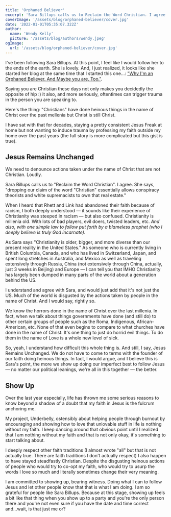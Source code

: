 ```yaml
---
title: 'Orphaned Believer'
excerpt: 'Sara Billups calls us to Reclaim the Word Christian. I agree.' 
coverImage: '/assets/blog/orphaned-believer/cover.jpg'
date: '2022-01-01T05:35:07.322Z'
author:
  name: 'Wendy Kelly'
  picture: '/assets/blog/authors/wendy.jpeg'
ogImage:
  url: '/assets/blog/orphaned-believer/cover.jpg'
---
```


I've been following Sara Billups. At this point, I feel like I would follow her to the ends of the earth. She is lovely. And, I just realized, it looks like she started her blog at the same time that I started this one...: ["Why I'm an Orphaned Believer. And Maybe you are, Too."](https://www.sarabillups.com/journal/define-orphaned-believers).

Saying you are Christian these days not only makes you decidedly the opposite of hip :) it also, and more seriously, oftentimes can trigger trauma in the person you are speaking to. 

Here's the thing: "Christians" have done heinous things in the name of Christ over the past mellenia but Christ is still Christ.

I have sat with that for decades, staying a pretty consistent Jesus Freak at home but not wanting to induce trauma by professing my faith outside my home over the past years (the full story is more complicated but this gist is true).

## Jesus Remains Unchanged

We need to denounce actions taken under the name of Christ that are not Christian. Loudly.

Sara Billups calls us to "Reclaim the Word Christian". I agree. She says, "dropping our claim of the word "Christian" essentially allows conspiracy theorists and white supremacists to own that real estate."

When I heard that Rhett and Link had abandoned their faith because of racism, I both deeply understood — it sounds like their experience of Christianity was steeped in racism — but also confused. Christianity is millenia old. With lots of bad players, evil doers, twisted leaders, etc. *And also, with one simple law to follow put forth by a blameless prophet (who I deeply believe is truly God incarnate).*

As Sara says "Christianity is older, bigger, and more diverse than our present reality in the United States." As someone who is currently living in British Columbia, Canada, and who has lived in Switzerland, Japan, and spent long stretches in Australia, and Mexico as well as traveling extensively through Russia, China (not extensively through China, actually, just 3 weeks in Beijing) and Europe — I can tell you that IMHO Christianity has largely been dumped in many parts of the world about a generation behind the US.

I understand and agree with Sara, and would just add that it's not just the US. Much of the world is disgusted by the actions taken by people in the name of Christ. And I would say, rightly so.

We know the horrors done in the name of Christ over the last millenia. In fact, when we talk about things governments have done (and still do) to other certain groups of people such as the Roma, Indigenous, African-American, etc. None of that even begins to compare to what churches have done in the name of Christ. It's one thing to just do horrid evil things. To do them in the name of Love is a whole new level of sick.

So, yeah, I understand how difficult this whole thing is. And still, I say, Jesus Remains Unchanged. We do not have to come to terms with the founder of our faith doing heinous things. In fact, I would argue, and I believe this is Sara's point, the more we show up doing our imperfect best to follow Jesus — no matter our political leanings, we're all in this together — the better.

## Show Up

Over the last year especially, life has thrown me some serious reasons to know beyond a shadow of a doubt that my faith in Jesus is the fulcrum anchoring me.

My project, Underbelly, ostensibly about helping people through burnout by encouraging and showing how to love that unlovable stuff in life is nothing without my faith. I keep dancing around that obvious point until I realized that I am nothing without my faith and that is not only okay, it's something to start talking about.

I deeply respect other faith traditions (I almost wrote "all" but that is not actually true. There are faith traditions I don't actually respect) I also happen to have stayed steadfastly Christian. Despite the disgusting heinous actions of people who would try to co-opt my faith, who would try to usurp the words I love so much and literally sometimes change their very meaning.

I am committed to showing up, bearing witness. Doing what I can to follow Jesus and let other people know that that is what I am doing.  I am so grateful for people like Sara Billups. Because at this stage, showing up feels a bit like that thing when you show up to a party and you're the only person there and you're not even sure if you have the date and time correct and...wait, is that just me or?